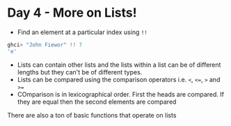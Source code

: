 # Day 4 - More on Lists!

- Find an element at a particular index using `!!`

```haskell
ghci> "John Fiewor" !! 7
'e'
```
- Lists can contain other lists and the lists within a list can be of different lengths but they can't be of different types.
- Lists can be compared using the comparison operators i.e. `<`, `<=`, `>` and `>=`
- COmparison is in lexicographical order. First the heads are compared. If they are equal then the second elements are compared

There are also a ton of basic functions that operate on lists
